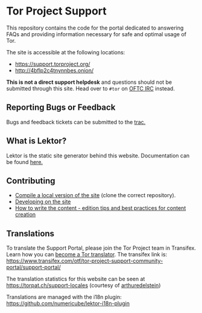# Tor Project Support
This repository contains the code for the portal dedicated to answering FAQs and providing information necessary for safe and optimal usage of Tor.

The site is accessible at the following locations:
- https://support.torproject.org/
- http://4bflp2c4tnynnbes.onion/

**This is not a direct support helpdesk** and questions should not be submitted through this site. Head over to ```#tor``` on [OFTC IRC](https://webchat.oftc.net/) instead.

## Reporting Bugs or Feedback
Bugs and feedback tickets can be submitted to the [trac.](https://trac.torproject.org/projects/tor)

## What is Lektor?
Lektor is the static site generator behind this website. Documentation can be found [here.](https://www.getlektor.com/docs/)

## Contributing
- [Compile a local version of the site](https://dip.torproject.org/web/tpo/wikis/Compiling-a-local-version-of-the-website) (clone the correct repository).
- [Developing on the site](https://dip.torproject.org/web/tpo/wikis/How-to-develop-on-the-website)
- [How to write the content - edition tips and best practices for content creation](https://dip.torproject.org/torproject/web/tpo/wikis/Writing-the-content)

## Translations

To translate the Support Portal, please join the Tor Project team in Transifex. Learn how you can [become a Tor translator](https://community.torproject.org/localization/becoming-tor-translator/).
The transifex link is: https://www.transifex.com/otf/tor-project-support-community-portal/support-portal/

The translation statistics for this website can be seen at https://torpat.ch/support-locales (courtesy of [arthuredelstein](https://github.com/arthuredelstein/))

Translations are managed with the i18n plugin:
https://github.com/numericube/lektor-i18n-plugin
